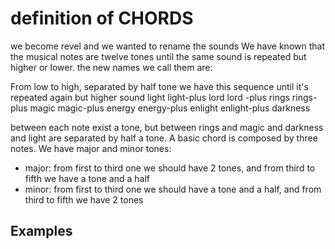 # definition of CHORDS

we become revel and we wanted to rename the sounds 
We have known that the musical notes are twelve tones until the same sound is repeated but higher or lower.
the new names we call them are:

From low to high, separated by half tone we have this sequence until it's repeated again but higher sound
light
    light-plus
lord 
    lord -plus
rings
    rings-plus
magic
    magic-plus
energy
    energy-plus
enlight
    enlight-plus
darkness 

between each note exist a tone, but between rings and magic and darkness and light are separated by half a tone.
A basic chord is composed by three notes. 
We have major and minor tones:
* major: from first to third one we should have 2 tones, and from third to fifth we have a tone and a half
* minor: from first to third one we should have a tone and a half, and from third to fifth we have 2 tones




## Examples

```text
    
```